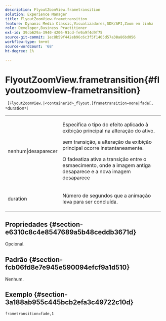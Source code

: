```yaml
---
description: FlyoutZoomView.frametransition
solution: Experience Manager
title: FlyoutZoomView.frametransition
feature: Dynamic Media Classic,Visualizadores,SDK/API,Zoom em linha
role: Developer,Business Practitioner
exl-id: 39cb629a-3940-4206-91cd-fe9a9f4d9f75
source-git-commit: 1ec8b59f442eb96c6c3f5f1405d57a38a86bd056
workflow-type: tm+mt
source-wordcount: '68'
ht-degree: 1%

---
```


# FlyoutZoomView.frametransition{#flyoutzoomview-frametransition}

` [FlyoutZoomView.|<containerId>_flyout.]frametransition=none|fade[, *`duration`*]`

<table id="table_FC34B37AACFB4E92A37E1D2D93D5F0D2"> 
 <tbody> 
  <tr> 
   <td colname="col1"> <p> <span class="codeph"> nenhum|desaparecer</span> </p> </td> 
   <td colname="col2"> <p> </p> <p> Especifica o tipo do efeito aplicado à exibição principal na alteração do ativo. </p> <p><span class="codeph"> </span> sem transição, a alteração da exibição principal ocorre instantaneamente. </p> <p><span class="codeph"> O </span> fadeatiza ativa a transição entre o esmaecimento, onde a imagem antiga desaparece e a nova imagem desaparece </p> <p> </p> </td> 
  </tr> 
  <tr> 
   <td colname="col1"> <p><span class="codeph"><span class="varname"> duration</span></span> </p> </td> 
   <td colname="col2"> <p> Número de segundos que a animação leva para ser concluída. </p> </td> 
  </tr> 
 </tbody> 
</table>

## Propriedades {#section-e6310c8c4e8547689a5b48ceddb3671d}

Opcional.

## Padrão {#section-fcb06fd8e7e945e590094efcf9a1d510}

Nenhum.

## Exemplo {#section-3a188ab955c445bcb2efa3c49722c10d}

`frametransition=fade,1`
